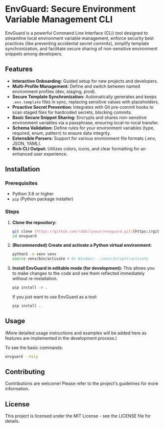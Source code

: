 # EnvGuard: Secure Environment Variable Management CLI

EnvGuard is a powerful Command Line Interface (CLI) tool designed to streamline local environment variable management, enforce security best practices (like preventing accidental secret commits), simplify template synchronization, and facilitate secure sharing of non-sensitive environment snippets among developers.

## Features

* **Interactive Onboarding:** Guided setup for new projects and developers.
* **Multi-Profile Management:** Define and switch between named environment profiles (dev, staging, prod).
* **Secure Template Synchronization:** Automatically generates and keeps `.env.template` files in sync, replacing sensitive values with placeholders.
* **Proactive Secret Prevention:** Integrates with Git pre-commit hooks to scan staged files for hardcoded secrets, blocking commits.
* **Basic Secure Snippet Sharing:** Encrypts and shares non-sensitive environment variables via a passphrase, ensuring local-to-local transfer.
* **Schema Validation:** Define rules for your environment variables (type, required, enum, pattern) to ensure data integrity.
* **Extensible Parsers:** Support for various environment file formats (.env, JSON, YAML).
* **Rich CLI Output:** Utilizes colors, icons, and clear formatting for an enhanced user experience.

## Installation

### Prerequisites

* Python 3.8 or higher
* `pip` (Python package installer)

### Steps

1.  **Clone the repository:**
    ```bash
    git clone [https://github.com/rabbilyasar/envguard.git](https://github.com/rabbilyasar/envguard.git) 
    cd envguard
    ```
2.  **(Recommended) Create and activate a Python virtual environment:**
    ```bash
    python3 -m venv venv
    source venv/bin/activate # On Windows: .\venv\Scripts\activate
    ```
3.  **Install EnvGuard in editable mode (for development):**
    This allows you to make changes to the code and see them reflected immediately without re-installation.
    ```bash
    pip install -e .
    ```
    If you just want to use EnvGuard as a tool:
    ```bash
    pip install .
    ```

## Usage

(More detailed usage instructions and examples will be added here as features are implemented in the development process.)

To see the basic commands:
```bash
envguard --help
```
## Contributing
Contributions are welcome! Please refer to the project's guidelines for more information.

## License
This project is licensed under the MIT License - see the LICENSE file for details.